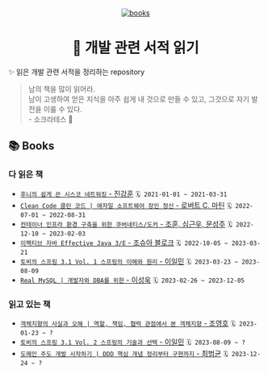 <br>
<p align="center">
  <a href="https://github.com/lemphis/my-books-for-programmers">
    <img src="https://res.cloudinary.com/twhiteblog/image/upload/v1552618235/books_kwrzd1.svg" alt="books" />
  </a>
  <h1 align="center">🥕 개발 관련 서적 읽기</h1>
</p>

✨ 읽은 개발 관련 서적을 정리하는 repository
> 남의 책을 많이 읽어라.  
> 남이 고생하여 얻은 지식을 아주 쉽게 내 것으로 만들 수 있고, 그것으로 자기 발전을 이룰 수 있다.  
> \- 소크라테스 🧙‍

## 📚 Books

### 다 읽은 책

- [`후니의 쉽게 쓴 시스코 네트워킹` - 진강훈](https://www.yes24.com/Product/Goods/89520426) `🗓 2021-01-01 ~ 2021-03-31`
- [`Clean Code 클린 코드 | 애자일 소프트웨어 장인 정신` - 로버트 C. 마틴](https://www.yes24.com/Product/Goods/11681152) `🗓 2022-07-01 ~ 2022-08-31`
- [`컨테이너 인프라 환경 구축을 위한 쿠버네티스/도커` - 조훈, 심근우, 문성주](https://www.yes24.com/Product/Goods/102099414) `🗓 2022-12-10 ~ 2023-02-03`
- [`이펙티브 자바 Effective Java 3/E` - 조슈아 블로크](https://www.yes24.com/Product/Goods/65551284) `🗓 2022-10-05 ~ 2023-03-21`
- [`토비의 스프링 3.1 Vol. 1 스프링의 이해와 원리` - 이일민](https://www.yes24.com/Product/Goods/7516721) `🗓 2023-03-23 ~ 2023-08-09`
- [`Real MySQL | 개발자와 DBA를 위한` - 이성욱](https://www.yes24.com/Product/Goods/6960931) `🗓 2023-02-26 ~ 2023-12-05`

### 읽고 있는 책

- [`객체지향의 사실과 오해 | 역할, 책임, 협력 관점에서 본 객체지향` - 조영호](https://www.yes24.com/Product/Goods/18249021) `🗓 2023-01-23 ~ ?`
- [`토비의 스프링 3.1 Vol. 2 스프링의 기술과 선택` - 이일민](https://www.yes24.com/Product/Goods/7516872) `🗓 2023-08-09 ~ ?`
- [`도메인 주도 개발 시작하기 | DDD 핵심 개념 정리부터 구현까지` - 최범균](https://www.yes24.com/Product/Goods/108431347) `🗓 2023-12-24 ~ ?`
